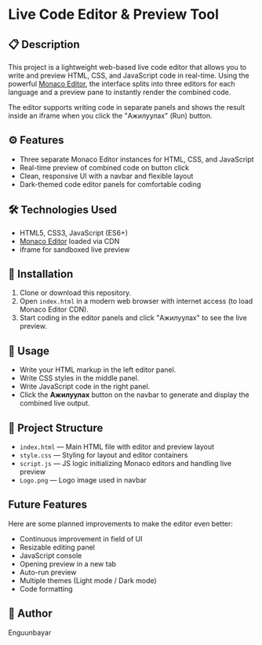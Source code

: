 # Live Code Editor & Preview Tool

## 📋 Description
This project is a lightweight web-based live code editor that allows you to write and preview HTML, CSS, and JavaScript code in real-time. Using the powerful [Monaco Editor](https://microsoft.github.io/monaco-editor/), the interface splits into three editors for each language and a preview pane to instantly render the combined code.

The editor supports writing code in separate panels and shows the result inside an iframe when you click the "Ажилуулах" (Run) button.

## ⚙️ Features
- Three separate Monaco Editor instances for HTML, CSS, and JavaScript
- Real-time preview of combined code on button click
- Clean, responsive UI with a navbar and flexible layout
- Dark-themed code editor panels for comfortable coding

## 🛠 Technologies Used
- HTML5, CSS3, JavaScript (ES6+)
- [Monaco Editor](https://microsoft.github.io/monaco-editor/) loaded via CDN
- iframe for sandboxed live preview

## 🚀 Installation
1. Clone or download this repository.
2. Open `index.html` in a modern web browser with internet access (to load Monaco Editor CDN).
3. Start coding in the editor panels and click "Ажилуулах" to see the live preview.

## 📖 Usage
- Write your HTML markup in the left editor panel.
- Write CSS styles in the middle panel.
- Write JavaScript code in the right panel.
- Click the **Ажилуулах** button on the navbar to generate and display the combined live output.

## 📝 Project Structure

- `index.html` — Main HTML file with editor and preview layout  
- `style.css` — Styling for layout and editor containers  
- `script.js` — JS logic initializing Monaco editors and handling live preview  
- `Logo.png` — Logo image used in navbar

## Future Features
Here are some planned improvements to make the editor even better:
- Continuous improvement in field of UI 
- Resizable editing panel  
- JavaScript console  
- Opening preview in a new tab  
- Auto-run preview  
- Multiple themes (Light mode / Dark mode)  
- Code formatting  

## 👤 Author  
Enguunbayar
